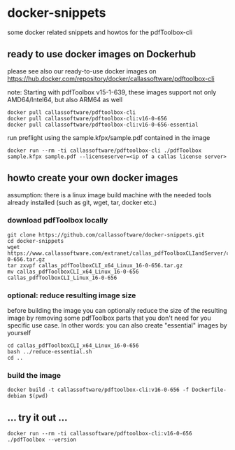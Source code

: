 # docker-snippets
some docker related snippets and howtos for the pdfToolbox-cli

## ready to use docker images on Dockerhub
please see also our ready-to-use docker images on https://hub.docker.com/repository/docker/callassoftware/pdftoolbox-cli

note: Starting with pdfToolbox v15-1-639, these images support not only AMD64/Intel64, but also ARM64 as well
```
docker pull callassoftware/pdftoolbox-cli
docker pull callassoftware/pdftoolbox-cli:v16-0-656
docker pull callassoftware/pdftoolbox-cli:v16-0-656-essential
```
run preflight using the sample.kfpx/sample.pdf contained in the image
```
docker run --rm -ti callassoftware/pdftoolbox-cli ./pdfToolbox sample.kfpx sample.pdf --licenseserver=<ip of a callas license server>
```

## howto create your own docker images

assumption: there is a linux image build machine with the needed tools already installed (such as git, wget, tar, docker etc.)

### download pdfToolbox locally
```
git clone https://github.com/callassoftware/docker-snippets.git
cd docker-snippets
wget https://www.callassoftware.com/extranet/callas_pdfToolboxCLIandServer/callas_pdfToolboxCLI_x64_Linux_16-0-656.tar.gz
tar zxvpf callas_pdfToolboxCLI_x64_Linux_16-0-656.tar.gz
mv callas_pdfToolboxCLI_x64_Linux_16-0-656 callas_pdfToolboxCLI_Linux_16-0-656
```

### optional: reduce resulting image size
before building the image you can optionally reduce the size of the resulting image by removing some pdfToolbox parts that you don't need for you specific use case. In other words: you can also create "essential" images by yourself

```
cd callas_pdfToolboxCLI_x64_Linux_16-0-656
bash ../reduce-essential.sh
cd ..
```

### build the image
```
docker build -t callassoftware/pdftoolbox-cli:v16-0-656 -f Dockerfile-debian $(pwd)
```

## ... try it out ...

```
docker run --rm -ti callassoftware/pdftoolbox-cli:v16-0-656 ./pdfToolbox --version
```
